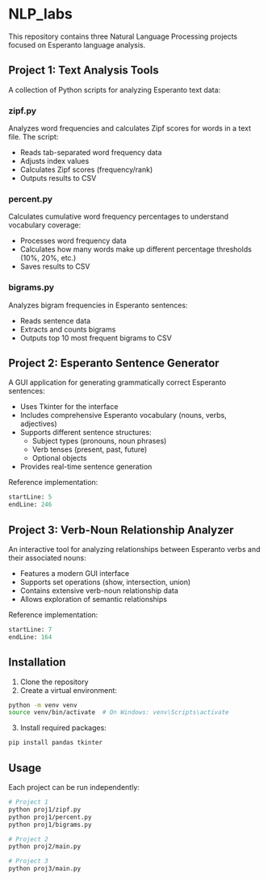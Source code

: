 # NLP_labs

This repository contains three Natural Language Processing projects focused on Esperanto language analysis.

## Project 1: Text Analysis Tools

A collection of Python scripts for analyzing Esperanto text data:

### zipf.py

Analyzes word frequencies and calculates Zipf scores for words in a text file. The script:

- Reads tab-separated word frequency data
- Adjusts index values
- Calculates Zipf scores (frequency/rank)
- Outputs results to CSV

### percent.py

Calculates cumulative word frequency percentages to understand vocabulary coverage:

- Processes word frequency data
- Calculates how many words make up different percentage thresholds (10%, 20%, etc.)
- Saves results to CSV

### bigrams.py

Analyzes bigram frequencies in Esperanto sentences:

- Reads sentence data
- Extracts and counts bigrams
- Outputs top 10 most frequent bigrams to CSV

## Project 2: Esperanto Sentence Generator

A GUI application for generating grammatically correct Esperanto sentences:

- Uses Tkinter for the interface
- Includes comprehensive Esperanto vocabulary (nouns, verbs, adjectives)
- Supports different sentence structures:
  - Subject types (pronouns, noun phrases)
  - Verb tenses (present, past, future)
  - Optional objects
- Provides real-time sentence generation

Reference implementation:

```python:proj2/main.py
startLine: 5
endLine: 246
```

## Project 3: Verb-Noun Relationship Analyzer

An interactive tool for analyzing relationships between Esperanto verbs and their associated nouns:

- Features a modern GUI interface
- Supports set operations (show, intersection, union)
- Contains extensive verb-noun relationship data
- Allows exploration of semantic relationships

Reference implementation:

```python:proj3/main.py
startLine: 7
endLine: 164
```

## Installation

1. Clone the repository
2. Create a virtual environment:

```bash
python -m venv venv
source venv/bin/activate  # On Windows: venv\Scripts\activate
```

3. Install required packages:

```bash
pip install pandas tkinter
```

## Usage

Each project can be run independently:

```bash
# Project 1
python proj1/zipf.py
python proj1/percent.py
python proj1/bigrams.py

# Project 2
python proj2/main.py

# Project 3
python proj3/main.py
```
